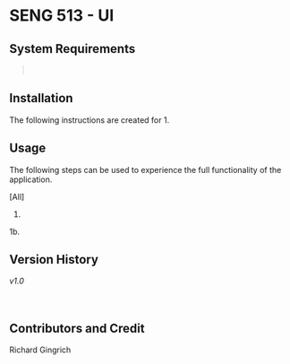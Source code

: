 # SENG 513 - UI

## System Requirements
>  </br>

## Installation
The following instructions are created for 
1. 

## Usage
The following steps can be used to experience the full functionality of the application. </br>

\[All\] </br>
1. </br>
1b. 


## Version History
*v1.0* <br/>
</br>
</br>


## Contributors and Credit
Richard Gingrich </br>
